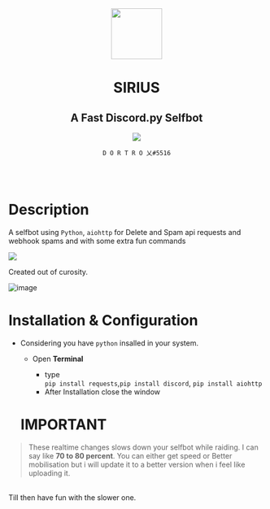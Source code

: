<div id="header" align="center">
  <img src="https://user-images.githubusercontent.com/78467470/168476573-b0df52f2-c02b-4c41-abc2-46764bc7375c.png" width="100"/>
  <h1>SIRIUS</h1><h2>A Fast Discord.py Selfbot</h2>

  <img src="https://media3.giphy.com/media/mlCb3AjEE6N4Q/giphy.gif?cid=790b7611a0ed697111379b544c55c4c414b3ee4666ab7df1&rid=giphy.gif&ct=g"/>

  `D O R T R O 乂#5516`

</div>


<br>
<br>

<h1>Description</h1>

A selfbot using `Python`, `aiohttp` for Delete and Spam api requests and webhook spams and with some extra fun commands

<img src="https://user-images.githubusercontent.com/78467470/169322791-859ce568-098a-4fe6-8a48-c734fc11d6c9.png">
<br>

Created out of curosity.


![image](https://user-images.githubusercontent.com/78467470/169324702-02ecce58-3ae4-43e3-bca7-b7355961910c.png)

<h1>Installation & Configuration</h1>

- Considering you have `python` insalled in your system.

  - Open **Terminal**

    - type <br> `pip install requests`,`pip install discord`, `pip install aiohttp`
    - After Installation close the window


  <h1> IMPORTANT </h1>

> These realtime changes slows down your selfbot while raiding. I can say like  **70 to 80 percent**. You can either get speed or Better mobilisation but i will update it to a better version when i feel like uploading it. <br>
<br>
Till then have fun with the slower one.